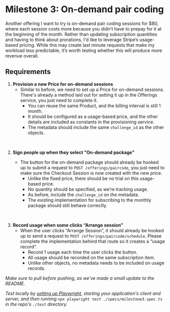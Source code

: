 # Milestone 3: On-demand pair coding

Another offering I want to try is on-demand pair coding sessions for $80, where each session costs more because you didn't have to prepay for it at the beginning of the month.  Rather than updating subscription quantities and having to think about prorations, I'd like to leverage Stripe’s usage-based pricing.  While this may create last minute requests that make my workload less predictable, it’s worth testing whether this will produce more revenue overall.

## Requirements

1. **Provision a new Price for on-demand sessions**
    - Similar to before, we need to set up a Price for on-demand sessions.  There's already a method laid out for setting it up in the Offerings service, you just need to complete it.
      - You can reuse the same Product, and the billing interval is still 1 month.
      - It should be configured as a usage-based price, and the other details are included as constants in the provisioning service.  
      - The metadata should include the same `challenge_id` as the other objects.

<br />

2. **Sign people up when they select "On-demand package"**

    - The button for the on-demand package should already be hooked up to submit a request to `POST /offerings/paircode`, you just need to make sure the Checkout Session is now created with the new price.
      - Unlike the fixed price, there should be no trial on this usage-based price.
      - No quantity should be specified, as we’re tracking usage.
      - As before, include the `challenge_id` on the metadata.
      - The existing implementation for subscribing to the monthly package should still behave correctly.


<br />


3. **Record usage when some clicks “Arrange session”**
    - When the user clicks “Arrange Session”, it should already be hooked up to send a request to `POST /offerings/paircode/schedule`.  Please complete the implementation behind that route so it creates a “usage record”.
      - Record 1 usage each time the user clicks the button.
      - All usage should be recorded on the same subscription item.
      - Unlike other objects, no metadata needs to be included on usage records.



_Make sure to pull before pushing, as we've made a small update to the README._

_Test locally by [setting up Playwright](/test/README.md), starting your application's client and server, and then running `npx playwright test ./specs/milestone3.spec.ts` in the repo's `./test` directory._